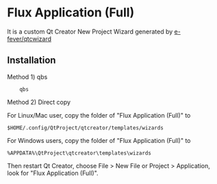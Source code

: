 Flux Application (Full)
=============================

It is a custom Qt Creator New Project Wizard generated by [e-fever/qtcwizard](https://github.com/e-fever/qtcwizard)

Installation 
------------

Method 1) qbs

```
    qbs
```

Method 2) Direct copy

For Linux/Mac user, copy the folder of "Flux Application (Full)" to 

```
$HOME/.config/QtProject/qtcreator/templates/wizards
```

For Windows users, copy the folder of "Flux Application (Full)" to 

```
%APPDATA%\QtProject\qtcreator\templates\wizards 
```

Then restart Qt Creator, choose File > New File or Project > Application, look for "Flux Application (Full)".
